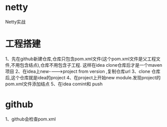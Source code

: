 # netty
Netty实战
# 工程搭建
1、先在github新建仓库,仓库只包含pom.xml文件(这个pom.xml文件是父工程文件,不用包含<modules>结点),仓库不用包含子工程.
这样在idea clone仓库后才是一个maven项目
2、在idea上new---->project from version ,复制仓库url
3、clone 仓库后,这个仓库就是idea的project
4、在project上开始new module.发现project的pom.xml文件添加<modules>结点
5、在idea comint和 push
# github
1、github会检查pom.xml